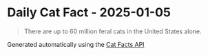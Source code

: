 # Daily Cat Fact - 2025-01-05

> There are up to 60 million feral cats in the United States alone.

Generated automatically using the [Cat Facts API](https://catfact.ninja)
